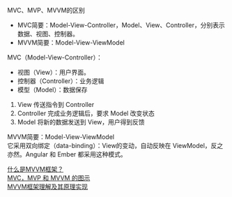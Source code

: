 MVC、MVP、MVVM的区别

- MVC简要：Model-View-Controller，Model、View、Controller，分别表示数据、视图、控制器。
- MVVM简要：Model-View-ViewModel



MVC（Model-View-Controller）：
- 视图（View）：用户界面。
- 控制器（Controller）：业务逻辑
- 模型（Model）：数据保存

1. View 传送指令到 Controller
2. Controller 完成业务逻辑后，要求 Model 改变状态
3. Model 将新的数据发送到 View，用户得到反馈


MVVM简要：Model-View-ViewModel  
它采用双向绑定（data-binding）：View的变动，自动反映在 ViewModel，反之亦然。Angular 和 Ember 都采用这种模式。




[什么是MVVM框架？](https://zhuanlan.zhihu.com/p/59467370)  
[MVC，MVP 和 MVVM 的图示](https://www.ruanyifeng.com/blog/2015/02/mvcmvp_mvvm.html)  
[MVVM框架理解及其原理实现](https://segmentfault.com/a/1190000015895017)  



